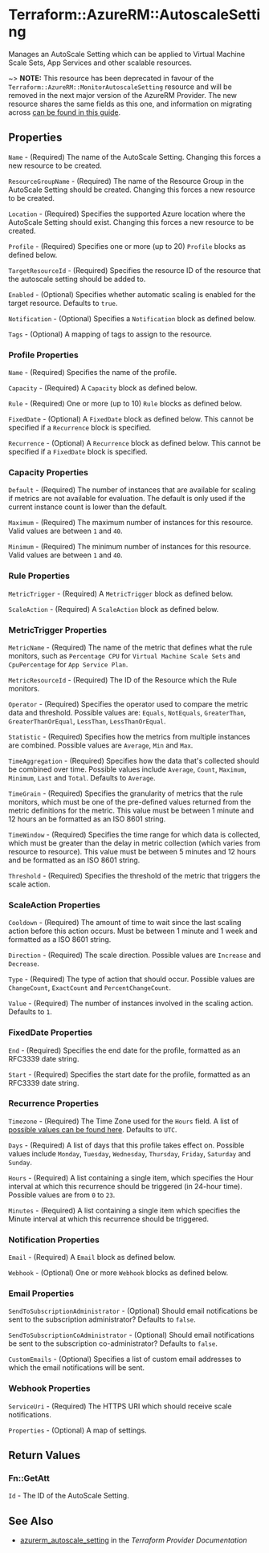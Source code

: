 # Terraform::AzureRM::AutoscaleSetting

Manages an AutoScale Setting which can be applied to Virtual Machine Scale Sets, App Services and other scalable resources.

~> **NOTE:** This resource has been deprecated in favour of the `Terraform::AzureRM::MonitorAutoscaleSetting` resource and will be removed in the next major version of the AzureRM Provider. The new resource shares the same fields as this one, and information on migrating across [can be found in this guide](../guides/migrating-between-renamed-resources.html).

## Properties

`Name` - (Required) The name of the AutoScale Setting. Changing this forces a new resource to be created.

`ResourceGroupName` - (Required) The name of the Resource Group in the AutoScale Setting should be created. Changing this forces a new resource to be created.

`Location` - (Required) Specifies the supported Azure location where the AutoScale Setting should exist. Changing this forces a new resource to be created.

`Profile` - (Required) Specifies one or more (up to 20) `Profile` blocks as defined below.

`TargetResourceId` - (Required) Specifies the resource ID of the resource that the autoscale setting should be added to.

`Enabled` - (Optional) Specifies whether automatic scaling is enabled for the target resource. Defaults to `true`.

`Notification` - (Optional) Specifies a `Notification` block as defined below.

`Tags` - (Optional) A mapping of tags to assign to the resource.

### Profile Properties

`Name` - (Required) Specifies the name of the profile.

`Capacity` - (Required) A `Capacity` block as defined below.

`Rule` - (Required) One or more (up to 10) `Rule` blocks as defined below.

`FixedDate` - (Optional) A `FixedDate` block as defined below. This cannot be specified if a `Recurrence` block is specified.

`Recurrence` - (Optional) A `Recurrence` block as defined below. This cannot be specified if a `FixedDate` block is specified.

### Capacity Properties

`Default` - (Required) The number of instances that are available for scaling if metrics are not available for evaluation. The default is only used if the current instance count is lower than the default.

`Maximum` - (Required) The maximum number of instances for this resource. Valid values are between `1` and `40`.

`Minimum` - (Required) The minimum number of instances for this resource. Valid values are between `1` and `40`.

### Rule Properties

`MetricTrigger` - (Required) A `MetricTrigger` block as defined below.

`ScaleAction` - (Required) A `ScaleAction` block as defined below.

### MetricTrigger Properties

`MetricName` - (Required) The name of the metric that defines what the rule monitors, such as `Percentage CPU` for `Virtual Machine Scale Sets` and `CpuPercentage` for `App Service Plan`.

`MetricResourceId` - (Required) The ID of the Resource which the Rule monitors.

`Operator` - (Required) Specifies the operator used to compare the metric data and threshold. Possible values are: `Equals`, `NotEquals`, `GreaterThan`, `GreaterThanOrEqual`, `LessThan`, `LessThanOrEqual`.

`Statistic` - (Required) Specifies how the metrics from multiple instances are combined. Possible values are `Average`, `Min` and `Max`.

`TimeAggregation` - (Required) Specifies how the data that's collected should be combined over time. Possible values include `Average`, `Count`, `Maximum`, `Minimum`, `Last` and `Total`. Defaults to `Average`.

`TimeGrain` - (Required) Specifies the granularity of metrics that the rule monitors, which must be one of the pre-defined values returned from the metric definitions for the metric. This value must be between 1 minute and 12 hours an be formatted as an ISO 8601 string.

`TimeWindow` - (Required) Specifies the time range for which data is collected, which must be greater than the delay in metric collection (which varies from resource to resource). This value must be between 5 minutes and 12 hours and be formatted as an ISO 8601 string.

`Threshold` - (Required) Specifies the threshold of the metric that triggers the scale action.

### ScaleAction Properties

`Cooldown` - (Required) The amount of time to wait since the last scaling action before this action occurs. Must be between 1 minute and 1 week and formatted as a ISO 8601 string.

`Direction` - (Required) The scale direction. Possible values are `Increase` and `Decrease`.

`Type` - (Required) The type of action that should occur. Possible values are `ChangeCount`, `ExactCount` and `PercentChangeCount`.

`Value` - (Required) The number of instances involved in the scaling action. Defaults to `1`.

### FixedDate Properties

`End` - (Required) Specifies the end date for the profile, formatted as an RFC3339 date string.

`Start` - (Required) Specifies the start date for the profile, formatted as an RFC3339 date string.

### Recurrence Properties

`Timezone` - (Required) The Time Zone used for the `Hours` field. A list of [possible values can be found here](https://msdn.microsoft.com/en-us/library/azure/dn931928.aspx). Defaults to `UTC`.

`Days` - (Required) A list of days that this profile takes effect on. Possible values include `Monday`, `Tuesday`, `Wednesday`, `Thursday`, `Friday`, `Saturday` and `Sunday`.

`Hours` - (Required) A list containing a single item, which specifies the Hour interval at which this recurrence should be triggered (in 24-hour time). Possible values are from `0` to `23`.

`Minutes` - (Required) A list containing a single item which specifies the Minute interval at which this recurrence should be triggered.

### Notification Properties

`Email` - (Required) A `Email` block as defined below.

`Webhook` - (Optional) One or more `Webhook` blocks as defined below.

### Email Properties

`SendToSubscriptionAdministrator` - (Optional) Should email notifications be sent to the subscription administrator? Defaults to `false`.

`SendToSubscriptionCoAdministrator` - (Optional) Should email notifications be sent to the subscription co-administrator? Defaults to `false`.

`CustomEmails` - (Optional) Specifies a list of custom email addresses to which the email notifications will be sent.

### Webhook Properties

`ServiceUri` - (Required) The HTTPS URI which should receive scale notifications.

`Properties` - (Optional) A map of settings.


## Return Values

### Fn::GetAtt

`Id` - The ID of the AutoScale Setting.

## See Also

* [azurerm_autoscale_setting](https://www.terraform.io/docs/providers/azurerm/r/autoscale_setting.html) in the _Terraform Provider Documentation_
